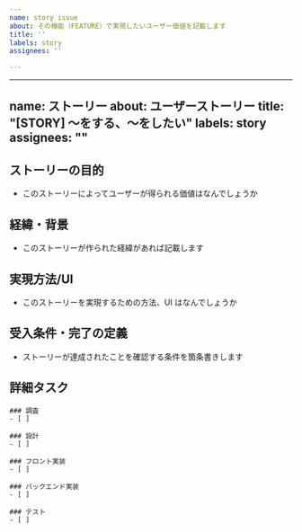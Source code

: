 ```yaml
---
name: story issue
about: その機能（FEATURE）で実現したいユーザー価値を記載します
title: ''
labels: story
assignees: ''

---
```


---
name: ストーリー
about: ユーザーストーリー
title: "[STORY] 〜をする、〜をしたい"
labels: story
assignees: ""
---

## ストーリーの目的

- このストーリーによってユーザーが得られる価値はなんでしょうか

## 経緯・背景

- このストーリーが作られた経緯があれば記載します

## 実現方法/UI

- このストーリーを実現するための方法、UI はなんでしょうか

## 受入条件・完了の定義

- ストーリーが達成されたことを確認する条件を箇条書きします

## 詳細タスク

```[tasklist]
### 調査
- [ ] 
```

```[tasklist]
### 設計
- [ ]
```

```[tasklist]
### フロント実装
- [ ]
```

```[tasklist]
### バックエンド実装
- [ ]
```

```[tasklist]
### テスト
- [ ]
```
